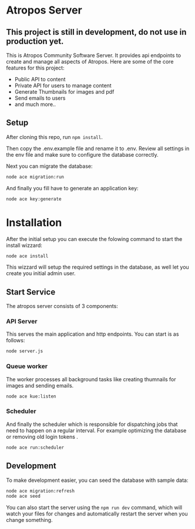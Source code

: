 # Atropos Server

## This project is still in development, do not use in production yet.

This is Atropos Community Software Server. It provides api endpoints to create and manage all aspects of Atropos.
Here are some of the core features for this project:

  - Public API to content
  - Private API for users to manage content
  - Generate Thumbnails for images and pdf
  - Send emails to users
  - and much more..

## Setup

After cloning this repo, run `npm install`.

Then copy the .env.example file and rename it to .env. Review all settings in the env file and make sure to configure the database correctly.

Next you can migrate the database:

```sh
node ace migration:run
```

And finally you fill have to generate an application key:
```sh
node ace key:generate
```

# Installation

After the initial setup you can execute the folowing command to start the install wizzard:

```sh
node ace install
```

This wizzard will setup the required settings in the database, as well let you create you initial admin user.


## Start Service

The atropos server consists of 3 components:

### API Server

This serves the main application and http endpoints. You can start is as follows:

```sh
node server.js
```

### Queue worker

The worker processes all background tasks like creating thumnails for images and sending emails.

```sh
node ace kue:listen
```

### Scheduler

And finally the scheduler which is responsible for dispatching jobs that need to happen on a regular interval.
For example optimizing the database or removing old login tokens .

```sh
node ace run:scheduler
```

## Development

To make development easier, you can seed the database with sample data:

```sh
node ace migration:refresh
node ace seed
```

You can also start the server using the `npm run dev` command, which will watch your files for changes and automatically restart the server when you change something.
